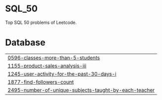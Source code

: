 # SQL_50
Top SQL 50 problems of Leetcode.


# Database
|  |
| ------- |
| [0596-classes-more-than-5-students](https://github.com/Danyal-Rana/SQL_50/tree/master/0596-classes-more-than-5-students) |
| [1155-product-sales-analysis-iii](https://github.com/Danyal-Rana/SQL_50/tree/master/1155-product-sales-analysis-iii) |
| [1245-user-activity-for-the-past-30-days-i](https://github.com/Danyal-Rana/SQL_50/tree/master/1245-user-activity-for-the-past-30-days-i) |
| [1877-find-followers-count](https://github.com/Danyal-Rana/SQL_50/tree/master/1877-find-followers-count) |
| [2495-number-of-unique-subjects-taught-by-each-teacher](https://github.com/Danyal-Rana/SQL_50/tree/master/2495-number-of-unique-subjects-taught-by-each-teacher) |